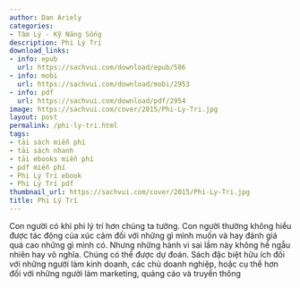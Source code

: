 ```yaml
---
author: Dan Ariely
categories:
- Tâm Lý - Kỹ Năng Sống
description: Phi Lý Trí
download_links:
- info: epub
  url: https://sachvui.com/download/epub/586
- info: mobi
  url: https://sachvui.com/download/mobi/2953
- info: pdf
  url: https://sachvui.com/download/pdf/2954
image: https://sachvui.com/cover/2015/Phi-Ly-Tri.jpg
layout: post
permalink: /phi-ly-tri.html
tags:
- tải sách miễn phí
- tải sách nhanh
- tải ebooks miễn phí
- pdf miễn phí
- Phi Lý Trí ebook
- Phi Lý Trí pdf
thumbnail_url: https://sachvui.com/cover/2015/Phi-Ly-Tri.jpg
title: Phi Lý Trí
---
```


 <div class="item-desc text-justify"> <p>Con người có khi phi lý trí hơn chúng ta tưởng. Con người thường không hiểu được tác động của xúc cảm đối với những gì mình muốn và hay đánh giá quá cao những gì mình có. Nhưng những hành vi sai lầm này không hề ngẫu nhiên hay vô nghĩa. Chúng có thể được dự đoán. Sách đặc biệt hữu ích đối với những người làm kinh doanh, các chủ doanh nghiệp, hoặc cụ thể hơn đối với những người làm marketing, quảng cáo và truyền thông</p> </div>